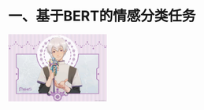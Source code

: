 # 一、基于BERT的情感分类任务    
<img src="https://raw.githubusercontent.com/SEI-gu/Git-wfw-zryy/main/picture/qianricao.jpg" alt="sei的形象" width = "200">